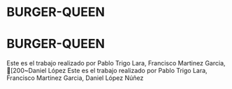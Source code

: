 # BURGER-QUEEN
# BURGER-QUEEN
Este es el trabajo realizado por Pablo Trigo Lara, Francisco Martinez Garcia, [200~Daniel López
Este es el trabajo realizado por Pablo Trigo Lara, Francisco Martinez Garcia, Daniel López Núñez
